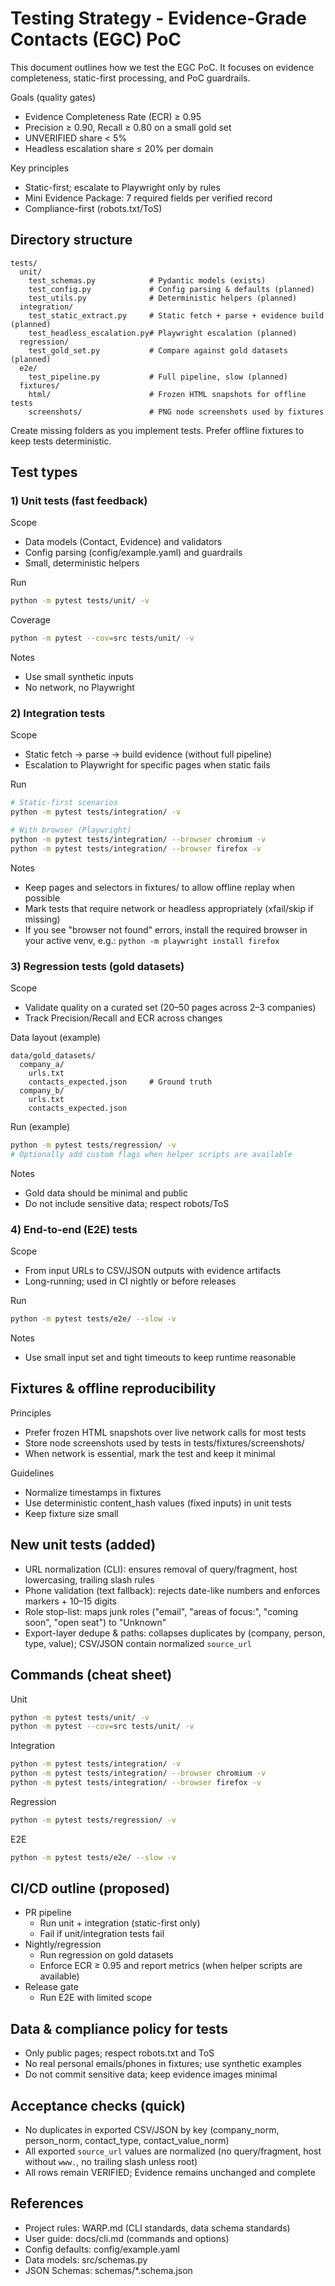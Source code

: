# Testing Strategy - Evidence-Grade Contacts (EGC) PoC

This document outlines how we test the EGC PoC. It focuses on evidence completeness, static-first processing, and PoC guardrails.

Goals (quality gates)
- Evidence Completeness Rate (ECR) ≥ 0.95
- Precision ≥ 0.90, Recall ≥ 0.80 on a small gold set
- UNVERIFIED share < 5%
- Headless escalation share ≤ 20% per domain

Key principles
- Static-first; escalate to Playwright only by rules
- Mini Evidence Package: 7 required fields per verified record
- Compliance-first (robots.txt/ToS)

## Directory structure

```
tests/
  unit/
    test_schemas.py            # Pydantic models (exists)
    test_config.py             # Config parsing & defaults (planned)
    test_utils.py              # Deterministic helpers (planned)
  integration/
    test_static_extract.py     # Static fetch + parse + evidence build (planned)
    test_headless_escalation.py# Playwright escalation (planned)
  regression/
    test_gold_set.py           # Compare against gold datasets (planned)
  e2e/
    test_pipeline.py           # Full pipeline, slow (planned)
  fixtures/
    html/                      # Frozen HTML snapshots for offline tests
    screenshots/               # PNG node screenshots used by fixtures
```

Create missing folders as you implement tests. Prefer offline fixtures to keep tests deterministic.

## Test types

### 1) Unit tests (fast feedback)
Scope
- Data models (Contact, Evidence) and validators
- Config parsing (config/example.yaml) and guardrails
- Small, deterministic helpers

Run
```bash
python -m pytest tests/unit/ -v
```

Coverage
```bash
python -m pytest --cov=src tests/unit/ -v
```

Notes
- Use small synthetic inputs
- No network, no Playwright

### 2) Integration tests
Scope
- Static fetch → parse → build evidence (without full pipeline)
- Escalation to Playwright for specific pages when static fails

Run
```bash
# Static-first scenarios
python -m pytest tests/integration/ -v

# With browser (Playwright)
python -m pytest tests/integration/ --browser chromium -v
python -m pytest tests/integration/ --browser firefox -v
```

Notes
- Keep pages and selectors in fixtures/ to allow offline replay when possible
- Mark tests that require network or headless appropriately (xfail/skip if missing)
- If you see "browser not found" errors, install the required browser in your active venv, e.g.: `python -m playwright install firefox`

### 3) Regression tests (gold datasets)
Scope
- Validate quality on a curated set (20–50 pages across 2–3 companies)
- Track Precision/Recall and ECR across changes

Data layout (example)
```
data/gold_datasets/
  company_a/
    urls.txt
    contacts_expected.json     # Ground truth
  company_b/
    urls.txt
    contacts_expected.json
```

Run (example)
```bash
python -m pytest tests/regression/ -v
# Optionally add custom flags when helper scripts are available
```

Notes
- Gold data should be minimal and public
- Do not include sensitive data; respect robots/ToS

### 4) End-to-end (E2E) tests
Scope
- From input URLs to CSV/JSON outputs with evidence artifacts
- Long-running; used in CI nightly or before releases

Run
```bash
python -m pytest tests/e2e/ --slow -v
```

Notes
- Use small input set and tight timeouts to keep runtime reasonable

## Fixtures & offline reproducibility

Principles
- Prefer frozen HTML snapshots over live network calls for most tests
- Store node screenshots used by tests in tests/fixtures/screenshots/
- When network is essential, mark the test and keep it minimal

Guidelines
- Normalize timestamps in fixtures
- Use deterministic content_hash values (fixed inputs) in unit tests
- Keep fixture size small

## New unit tests (added)

- URL normalization (CLI): ensures removal of query/fragment, host lowercasing, trailing slash rules
- Phone validation (text fallback): rejects date-like numbers and enforces markers + 10–15 digits
- Role stop-list: maps junk roles ("email", "areas of focus:", "coming soon", "open seat") to "Unknown"
- Export-layer dedupe & paths: collapses duplicates by (company, person, type, value); CSV/JSON contain normalized `source_url`

## Commands (cheat sheet)

Unit
```bash
python -m pytest tests/unit/ -v
python -m pytest --cov=src tests/unit/ -v
```

Integration
```bash
python -m pytest tests/integration/ -v
python -m pytest tests/integration/ --browser chromium -v
python -m pytest tests/integration/ --browser firefox -v
```

Regression
```bash
python -m pytest tests/regression/ -v
```

E2E
```bash
python -m pytest tests/e2e/ --slow -v
```

## CI/CD outline (proposed)

- PR pipeline
  - Run unit + integration (static-first only)
  - Fail if unit/integration tests fail
- Nightly/regression
  - Run regression on gold datasets
  - Enforce ECR ≥ 0.95 and report metrics (when helper scripts are available)
- Release gate
  - Run E2E with limited scope

## Data & compliance policy for tests

- Only public pages; respect robots.txt and ToS
- No real personal emails/phones in fixtures; use synthetic examples
- Do not commit sensitive data; keep evidence images minimal

## Acceptance checks (quick)

- No duplicates in exported CSV/JSON by key (company_norm, person_norm, contact_type, contact_value_norm)
- All exported `source_url` values are normalized (no query/fragment, host without `www.`, no trailing slash unless root)
- All rows remain VERIFIED; Evidence remains unchanged and complete

## References

- Project rules: WARP.md (CLI standards, data schema standards)
- User guide: docs/cli.md (commands and options)
- Config defaults: config/example.yaml
- Data models: src/schemas.py
- JSON Schemas: schemas/*.schema.json

